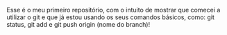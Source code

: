 Esse é o meu primeiro repositório, com o intuito de mostrar que comecei a utilizar o git e que já estou usando os seus comandos básicos, como: git status, git add e git push origin (nome do branch)!
